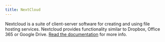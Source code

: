 ```yaml
---
title: NextCloud
---
```


Nextcloud is a suite of client-server software for creating and using file hosting services. Nextcloud provides functionality similar to Dropbox, Office 365 or Google Drive. [Read the documentation](https://www.manual.grid.tf/terraform/advanced/terraform_nextcloud_aio.html) for more info.